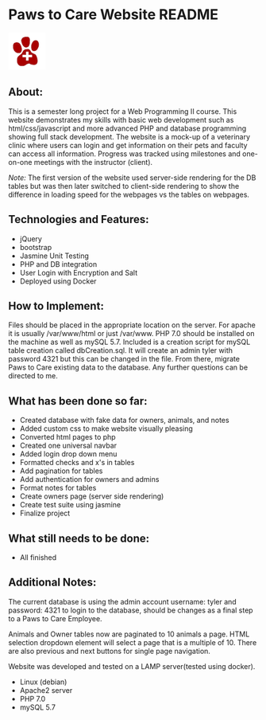 <h1>Paws to Care Website README</h1>

![Paws to Care Logo](images/logo.png)

<h2>About:</h2>

This is a semester long project for a Web Programming II course. This website demonstrates my skills with basic web development such as html/css/javascript and more advanced PHP and database programming showing full stack development. The website is a mock-up of a veterinary clinic where users can login and get information on their pets and faculty can access all information. Progress was tracked using milestones and one-on-one meetings with the instructor (client).

*Note:* The first version of the website used server-side rendering for the DB tables but was then later switched to client-side rendering to show the difference in loading speed for the webpages vs the tables on webpages.

<h2>Technologies and Features:</h2>

* jQuery
* bootstrap
* Jasmine Unit Testing
* PHP and DB integration
* User Login with Encryption and Salt
* Deployed using Docker



<h2>How to Implement:</h2>

Files should be placed in the appropriate location on the server. For apache it is usually /var/www/html or just /var/www. PHP 7.0 should be installed on the machine as well as mySQL 5.7. Included is a creation script for mySQL table creation called dbCreation.sql. It will create an admin tyler with password 4321 but this can be changed in the file. From there, migrate Paws to Care existing data to the database. Any further questions can be directed to me.

<h2>What has been done so far:</h2>

* Created database with fake data for owners, animals, and notes
* Added custom css to make website visually  pleasing
* Converted html pages to php
* Created one universal navbar
* Added login drop down menu
* Formatted checks and x's in tables
* Add pagination for tables
* Add authentication for owners and admins
* Format notes for tables
* Create owners page (server side rendering)
* Create test suite using jasmine
* Finalize project

<h2>What still needs to be done:</h2>

* All finished



<h2>Additional Notes:</h2>

The current database is using the admin account username: tyler and password: 4321 to login to the database, should be changes as a final step to a Paws to Care Employee.

Animals and Owner tables now are paginated to 10 animals a page. HTML selection dropdown element will select a page that is a multiple of 10. There are also previous and next buttons for single page navigation.

Website was developed and tested on a LAMP server(tested using docker). 
* Linux (debian)
* Apache2 server
* PHP 7.0
* mySQL 5.7


